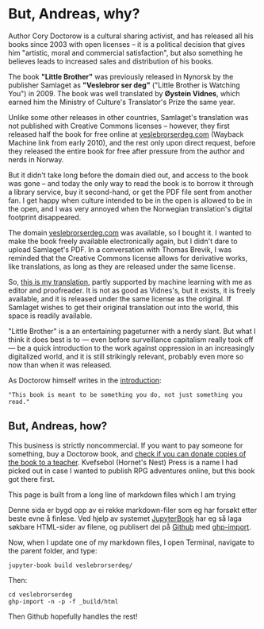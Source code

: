 # But, Andreas, why?

Author Cory Doctorow is a cultural sharing activist, and has released all his books since 2003 with open licenses – it is a political decision that gives him "artistic, moral and commercial satisfaction", but also something he believes leads to increased sales and distribution of his books.

The book **"Little Brother"** was previously released in Nynorsk by the publisher Samlaget as **"Veslebror ser deg"** ("Little Brother is Watching You") in 2009. The book was well translated by **Øystein Vidnes**, which earned him the Ministry of Culture's Translator's Prize the same year.

Unlike some other releases in other countries, Samlaget's translation was not published with Creative Commons licenses – however, they first released half the book for free online at [veslebrorserdeg.com](https://web.archive.org/web/20100104043824/http://www.veslebrorserdeg.com) (Wayback Machine link from early 2010), and the rest only upon direct request, before they released the entire book for free after pressure from the author and nerds in Norway.

But it didn't take long before the domain died out, and access to the book was gone – and today the only way to read the book is to borrow it through a library service, buy it second-hand, or get the PDF file sent from another fan. I get happy when culture intended to be in the open is allowed to be in the open, and I was very annoyed when the Norwegian translation's digital footprint disappeared.

The domain [veslebrorserdeg.com](http://www.veslebrorserdeg.com) was available, so I bought it. I wanted to make the book freely available electronically again, but I didn't dare to upload Samlaget's PDF. In a conversation with Thomas Brevik, I was reminded that the Creative Commons license allows for derivative works, like translations, as long as they are released under the same license.

So, [this is my translation](/02-boka/01-Kapittel1.md), partly supported by machine learning with me as editor and proofreader. It is not as good as Vidnes's, but it exists, it is freely available, and it is released under the same license as the original. If Samlaget wishes to get their original translation out into the world, this space is readily available.

"Little Brother" is a an entertaining pageturner with a nerdy slant. But what I think it does best is to — even before surveillance capitalism really took off — be a quick introduction to the work against oppression in an increasingly digitalized world, and it is still strikingly relevant, probably even more so now than when it was released.

As Doctorow himself writes in the [introduction](/01-intro/02-intro.md):

    "This book is meant to be something you do, not just something you read."

## But, Andreas, how?
This business is strictly noncommercial. If you want to pay someone for something, buy a Doctorow book, and [check if you can donate copies of the book to a teacher](https://craphound.com/littlebrother/donate/). Kvefsebol (Hornet's Nest) Press is a name I had picked out in case I wanted to publish RPG adventures online, but this book got there first.

This page is built from a long line of markdown files which I am trying 

Denne sida er bygd opp av ei rekke markdown-filer som eg har forsøkt etter beste evne å finlese. Ved hjelp av systemet [JupyterBook](https://jupyterbook.org/en/stable/start/build.html) har eg så laga søkbare HTML-sider av filene, og publisert dei på [Github](https://github.com/tanketom/veslebrorserdeg) med [ghp-import](https://github.com/c-w/ghp-import).

Now, when I update one of my markdown files, I open Terminal, navigate to the parent folder, and type:

```
jupyter-book build veslebrorserdeg/
```

Then:

```
cd veslebrorserdeg
ghp-import -n -p -f _build/html
```

Then Github hopefully handles the rest!